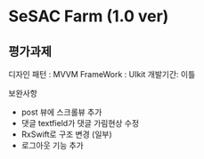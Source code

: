 # SeSAC Farm (1.0 ver)

## 평가과제

디자인 패턴 : MVVM
FrameWork : UIkit
개발기간: 이틀

보완사항

- post 뷰에 스크롤뷰 추가
- 댓글 textfield가 댓글 가림현상 수정
- RxSwift로 구조 변경 (일부)
- 로그아웃 기능 추가
